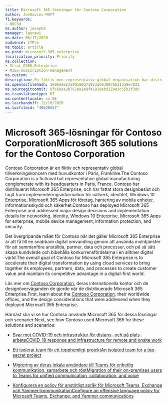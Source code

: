 ```yaml
---
title: Microsoft 365-lösningar för Contoso Corporation
author: JoeDavies-MSFT
f1.keywords:
- NOCSH
ms.author: josephd
manager: laurawi
ms.date: 06/17/2020
audience: ITPro
ms.topic: article
ms.prod: microsoft-365-enterprise
localization_priority: Priority
ms.collection:
- Strat_O365_Enterprise
- M365-subscription-management
ms.custom: ''
description: En fiktiv men representativ global organisation har distribuerat Microsoft 365-lösningar.
ms.openlocfilehash: 1e06da623a9d580d71823ab030976b213a9e7022
ms.sourcegitcommit: 6fc6aaa2b7610e148f41018abd229e3c55b2f3d0
ms.translationtype: HT
ms.contentlocale: sv-SE
ms.lasthandoff: 12/10/2020
ms.locfileid: "49620557"
---
```

# <a name="microsoft-365-solutions-for-the-contoso-corporation"></a><span data-ttu-id="09ee5-103">Microsoft 365-lösningar för Contoso Corporation</span><span class="sxs-lookup"><span data-stu-id="09ee5-103">Microsoft 365 solutions for the Contoso Corporation</span></span>

<span data-ttu-id="09ee5-104">Contoso Corporation är en fiktiv och representativ global tillverkningskoncern med huvudkontor i Paris, Frankrike.</span><span class="sxs-lookup"><span data-stu-id="09ee5-104">The Contoso Corporation is a fictional but representative global manufacturing conglomerate with its headquarters in Paris, France.</span></span> <span data-ttu-id="09ee5-105">Contoso har distribuerat Microsoft 365 Enterprise, och har fattat stora designbeslut och tagit fram implementeringsinformation för nätverk, identitet, Windows 10 Enterprise, Microsoft 365 Apps för företag, hantering av mobila enheter, informationsskydd och säkerhet.</span><span class="sxs-lookup"><span data-stu-id="09ee5-105">Contoso has deployed Microsoft 365 Enterprise and addressed major design decisions and implementation details for networking, identity, Windows 10 Enterprise, Microsoft 365 Apps for enterprise, mobile device management, information protection, and security.</span></span> 

<span data-ttu-id="09ee5-106">Det övergripande målet för Contoso när det gäller Microsoft 365 Enterprise är att få till en snabbare digital omvandling genom att använda molntjänster för att sammanföra anställda, partner, data och processer, och på så sätt skapa kundvärde och bibehålla konkurrensfördelarna i en alltmer digital värld.</span><span class="sxs-lookup"><span data-stu-id="09ee5-106">The overall goal of Contoso for Microsoft 365 Enterprise is to accelerate their digital transformation by using cloud services to bring together its employees, partners, data, and processes to create customer value and maintain its competitive advantage in a digital-first world.</span></span>

<span data-ttu-id="09ee5-107">Läs mer om [Contoso Corporation](../enterprise/contoso-overview.md), deras internationella kontor och de designöverväganden de gjorde när de distribuerade Microsoft 365 Enterprise.</span><span class="sxs-lookup"><span data-stu-id="09ee5-107">First, learn about the [Contoso Corporation](../enterprise/contoso-overview.md), their worldwide offices, and the design considerations that were addressed when they deployed Microsoft 365 Enterprise.</span></span>

<span data-ttu-id="09ee5-108">Härnäst ska vi se hur Contoso använde Microsoft 365 för dessa lösningar och scenarier:</span><span class="sxs-lookup"><span data-stu-id="09ee5-108">Next, see how Contoso used Microsoft 365 for these solutions and scenarios:</span></span>

- [<span data-ttu-id="09ee5-109">Svar mot COVID-19 och infrastruktur för distans- och på plats-arbete</span><span class="sxs-lookup"><span data-stu-id="09ee5-109">COVID-19 response and infrastructure for remote and onsite work</span></span>](contoso-remote-onsite-work.md)

- [<span data-ttu-id="09ee5-110">Ett isolerat team för ett topphemligt projekt</span><span class="sxs-lookup"><span data-stu-id="09ee5-110">An isolated team for a top-secret project</span></span>](contoso-team-for-top-secret-project.md)

- [<span data-ttu-id="09ee5-111">Migrering av deras lokala användare till Teams för enhetlig kommunikation, samarbete och röst</span><span class="sxs-lookup"><span data-stu-id="09ee5-111">Migration of their on-premises users to Teams for unified communication, collaboration, and voice</span></span>](https://docs.microsoft.com/MicrosoftTeams/voice-case-study-overview)

- [<span data-ttu-id="09ee5-112">Konfigurera en policy för anstötligt språk för Microsoft Teams, Exchange och Yammer-kommunikation</span><span class="sxs-lookup"><span data-stu-id="09ee5-112">Configure an offensive language policy for Microsoft Teams, Exchange, and Yammer communications</span></span>](../compliance/communication-compliance-case-study.md)
